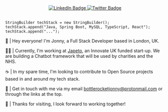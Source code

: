 <div id="badges" align="center">
  <a href="https://www.linkedin.com/in/jonny-coddington/">
    <img src="https://img.shields.io/badge/LinkedIn-blue?style=for-the-badge&logo=linkedin&logoColor=white" alt="LinkedIn Badge"/>
  </a>
  <a href="https://twitter.com/jonny__dev">
    <img src="https://img.shields.io/badge/Twitter-blue?style=for-the-badge&logo=twitter&logoColor=white" alt="Twitter Badge"/>
  </a><br>
</div>
<br>

```
StringBuilder techStack = new StringBuilder();
techStack.append("Java, Spring Boot, MySQL, TypeScript, React");
techStack.append("...");
```

👋 | Hey everyone! I'm Jonny, a Full Stack Developer based in London, UK.

🧑‍💻 | Currently, I'm working at <a href="https://www.japeto.ai/">Japeto</a>, an Innovate UK funded start-up. We are building a Chatbot framework that will be used by charities and the NHS.

☕ | In my spare time, I'm looking to contribute to Open Source projects based in and around my tech stack. 

🚀 | Get in touch with me via my email bottlerocketjonny@protonmail.com or through the links at the top.

🌟 | Thanks for visiting, I look forward to working together!

